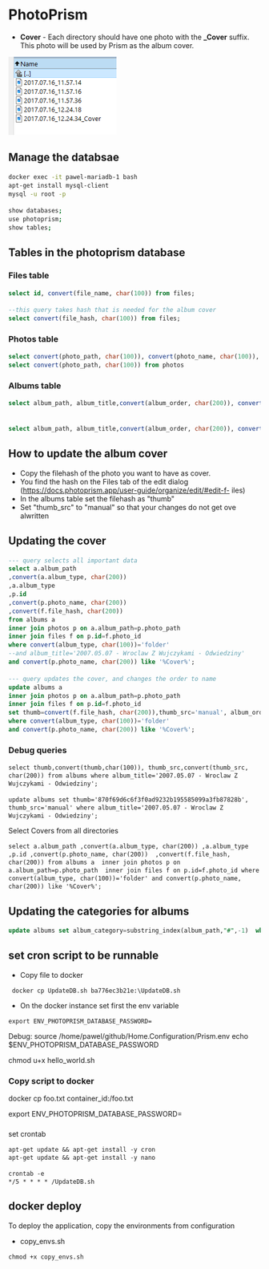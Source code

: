 # PhotoPrism

- **Cover** - Each directory should have one photo with the **_Cover** suffix. This photo will be used by Prism as the album cover.


![](2025-09-01-21-47-46.png)


## Manage the databsae
```bash
docker exec -it pawel-mariadb-1 bash
apt-get install mysql-client
mysql -u root -p

show databases;
use photoprism;
show tables;
```

## Tables in the photoprism database
### Files table

```sql
select id, convert(file_name, char(100)) from files;

--this query takes hash that is needed for the album cover
select convert(file_hash, char(100)) from files;
```

### Photos table

```sql
select convert(photo_path, char(100)), convert(photo_name, char(100)), convert(original_name, char(100)) from photos where convert(photo_name, char(100)) like '%Cover%'
select convert(photo_path, char(100)) from photos
```

### Albums table

```sql
select album_path, album_title,convert(album_order, char(200)), convert(album_type, char(200)), album_type from albums where convert(album_type, char(100))='folder'


select album_path, album_title,convert(album_order, char(200)), convert(album_type, char(200)), album_type from albums where convert(album_type, char(100))='folder' and album_title='2007.05.07 - Wroclaw Z Wujczykami - Odwiedziny'
```


## How to update the album cover
- Copy the filehash of the photo you want to have as cover. 
- You find the hash on the Files tab of the edit dialog (https://docs.photoprism.app/user-guide/organize/edit/#edit-f- iles)
- In the albums table set the filehash as "thumb"
- Set "thumb_src" to "manual" so that your changes do not get ove alwritten


## Updating the cover

```sql
--- query selects all important data
select a.album_path
,convert(a.album_type, char(200))
,a.album_type
,p.id
,convert(p.photo_name, char(200)) 
,convert(f.file_hash, char(200))
from albums a 
inner join photos p on a.album_path=p.photo_path 
inner join files f on p.id=f.photo_id
where convert(album_type, char(100))='folder' 
--and album_title='2007.05.07 - Wroclaw Z Wujczykami - Odwiedziny'
and convert(p.photo_name, char(200)) like '%Cover%';

--- query updates the cover, and changes the order to name
update albums a 
inner join photos p on a.album_path=p.photo_path 
inner join files f on p.id=f.photo_id
set thumb=convert(f.file_hash, char(200)),thumb_src='manual', album_order='name'
where convert(album_type, char(100))='folder' 
and convert(p.photo_name, char(200)) like '%Cover%';
```

### Debug queries

```
select thumb,convert(thumb,char(100)), thumb_src,convert(thumb_src, char(200)) from albums where album_title='2007.05.07 - Wroclaw Z Wujczykami - Odwiedziny';

update albums set thumb='870f69d6c6f3f0ad9232b195585099a3fb87828b', thumb_src='manual' where album_title='2007.05.07 - Wroclaw Z Wujczykami - Odwiedziny';
```

Select Covers from all directories
```
select a.album_path ,convert(a.album_type, char(200)) ,a.album_type ,p.id ,convert(p.photo_name, char(200))  ,convert(f.file_hash, char(200)) from albums a  inner join photos p on a.album_path=p.photo_path  inner join files f on p.id=f.photo_id where convert(album_type, char(100))='folder' and convert(p.photo_name, char(200)) like '%Cover%';

```

## Updating the categories for albums

```sql
update albums set album_category=substring_index(album_path,"#",-1)  where album_path <> "" and position("#" in album_path)>0;
```

## set cron script to be runnable
- Copy file to docker
```
 docker cp UpdateDB.sh ba776ec3b21e:\UpdateDB.sh
```
- On the docker instance set first the env variable
```
export ENV_PHOTOPRISM_DATABASE_PASSWORD=
```

Debug:
source /home/pawel/github/Home.Configuration/Prism.env
echo $ENV_PHOTOPRISM_DATABASE_PASSWORD

chmod u+x hello_world.sh


### Copy script to docker

docker cp foo.txt container_id:/foo.txt

export ENV_PHOTOPRISM_DATABASE_PASSWORD=

###
set crontab

```
apt-get update && apt-get install -y cron
apt-get update && apt-get install -y nano

crontab -e
*/5 * * * * /UpdateDB.sh
```




## docker deploy

To deploy the application, copy the environments from configuration 

- copy_envs.sh

```
chmod +x copy_envs.sh
```
